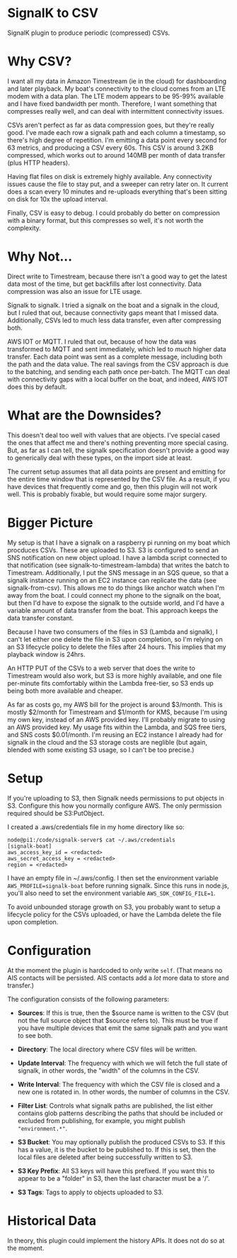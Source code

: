 # SignalK to CSV

SignalK plugin to produce periodic (compressed) CSVs.

# Why CSV?

I want all my data in Amazon Timestream (ie in the cloud) for dashboarding and
later playback.  My boat's connectivity to the cloud comes from an LTE modem
with a data plan.  The LTE modem appears to be 95-99% available and I have fixed
bandwidth per month.  Therefore, I want something that compresses really well,
and can deal with intermittent connectivity issues.

CSVs aren't perfect as far as data compression goes, but they're really good.
I've made each row a signalk path and each column a timestamp, so there's high
degree of repetition.  I'm emitting a data point every second for 63 metrics,
and producing a CSV every 60s.  This CSV is around 3.2KB compressed, which
works out to around 140MB per month of data transfer (plus HTTP headers).

Having flat files on disk is extremely highly available.  Any connectivity
issues cause the file to stay put, and a sweeper can retry later on.  It
current does a scan every 10 minutes and re-uploads everything that's been
sitting on disk for 10x the upload interval.

Finally, CSV is easy to debug.  I could probably do better on compression with
a binary format, but this compresses so well, it's not worth the complexity.

# Why Not...

Direct write to Timestream, because there isn't a good way to get the latest
data most of the time, but get backfills after lost connectivity.  Data
compression was also an issue for LTE usage.

Signalk to signalk.  I tried a signalk on the boat and a signalk in the cloud,
but I ruled that out, because connectivity gaps meant that I missed data.
Additionally, CSVs led to much less data transfer, even after compressing both.

AWS IOT or MQTT.  I ruled that out, because of how the data was transformed to
MQTT and sent immediately, which led to *much* higher data transfer.  Each
data point was sent as a complete message, including both the path and the
data value.  The real savings from the CSV approach is due to the batching,
and sending each path once per-batch.  The MQTT can deal with connectivity gaps
with a local buffer on the boat, and indeed, AWS IOT does this by default.

# What are the Downsides?

This doesn't deal too well with values that are objects.  I've special cased
the ones that affect me and there's nothing preventing more special casing.
But, as far as I can tell, the signalk specification doesn't provide a good
way to generically deal with these types, on the import side at least.

The current setup assumes that all data points are present and emitting for
the entire time window that is represented by the CSV file.  As a result,
if you have devices that frequently come and go, then this plugin will not
work well.  This is probably fixable, but would require some major surgery.

# Bigger Picture

My setup is that I have a signalk on a raspberry pi running on my boat which
procduces CSVs.  These are uploaded to S3.  S3 is configured to send an SNS
notification on new object upload.  I have a lambda script connected to that
notification (see signalk-to-timestream-lambda) that writes the batch to
Timestream.  Additionally, I put the SNS message in an SQS queue, so that a
signalk instance running on an EC2 instance can replicate the data (see
signalk-from-csv).  This allows me to do things like anchor watch when I'm
away from the boat.  I could connect my phone to the signalk on the boat, but
then I'd have to expose the signalk to the outside world, and I'd have a
variable amount of data transfer from the boat.  This approach keeps the data
transfer constant.

Because I have two consumers of the files in S3 (Lambda and signalk), I can't
let either one delete the file in S3 upon completion, so I'm relying on an S3
lifecycle policy to delete the files after 24 hours.  This implies that my
playback window is 24hrs.

An HTTP PUT of the CSVs to a web server that does the write to Timestream would
also work, but S3 is more highly available, and one file per-minute fits
comfortably within the Lambda free-tier, so S3 ends up being both more
available and cheaper.

As far as costs go, my AWS bill for the project is around $3/month.  This is
mostly $2/month for Timestream and $1/month for KMS, because I'm using my own
key, instead of an AWS provided key.  I'll probably migrate to using an AWS
provided key.  My usage fits within the Lambda, and SQS free tiers, and SNS
costs $0.01/month.  I'm reusing an EC2 instance I already had for signalk
in the cloud and the S3 storage costs are neglible (but again, blended with
some existing S3 usage, so I can't be too precise.)

# Setup

If you're uploading to S3, then Signalk needs permissions to put objects in S3.
Configure this how you normally configure AWS.  The only permission required
should be S3:PutObject.

I created a .aws/credentials file in my home directory like so:

```
node@pi1:/code/signalk-server$ cat ~/.aws/credentials
[signalk-boat]
aws_access_key_id = <redacted>
aws_secret_access_key = <redacted>
region = <redacted>
```

I have an empty file in ~/.aws/config.  I then set the environment variable
`AWS_PROFILE=signalk-boat` before running signalk.  Since this runs in node.js,
you'll also need to set the environment variable `AWS_SDK_CONFIG_FILE=1`.

To avoid unbounded storage growth on S3, you probably want to setup a lifecycle
policy for the CSVs uploaded, or have the Lambda delete the file upon
completion.

# Configuration

At the moment the plugin is hardcoded to only write `self`.  (That means no AIS
contacts will be persisted.  AIS contacts add a *lot* more data to store and
transfer.)

The configuration consists of the following parameters:

- __Sources__: If this is true, then the $source name is written to the CSV (but
  not the full source object that $source refers to).  This must be true if you
  have multiple devices that emit the same signalk path and you want to see
  both.

- __Directory__: The local directory where CSV files will be written.

- __Update Interval__: The frequency with which we will fetch the full state of
  signalk, in other words, the "width" of the columns in the CSV.

- __Write Interval__: The frequency with which the CSV file is closed and a new
  one is rotated in.  In other words, the number of columns in the CSV.

- __Filter List__: Controls what signalk paths are published, the list either
  contains glob patterns describing the paths that should be included or
  excluded from publishing, for example, you might publish `"environment.*"`.

- __S3 Bucket__: You may optionally publish the produced CSVs to S3.  If this
  has a value, it is the bucket to be published to.  If this is set, then the
  local files are deleted after being successfully written to S3.

- __S3 Key Prefix__: All S3 keys will have this prefixed.  If you want this to
  appear to be a "folder" in S3, then the last character must be a '/'.

- __S3 Tags__: Tags to apply to objects uploaded to S3.

# Historical Data

In theory, this plugin could implement the history APIs.  It does not do so at
the moment.
